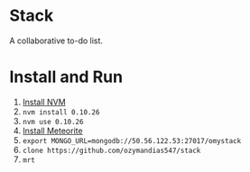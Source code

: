 Stack
=====

A collaborative to-do list.

Install and Run
===============

1. [Install NVM](https://github.com/creationix/nvm)
2. `nvm install 0.10.26`
3. `nvm use 0.10.26`
4. [Install Meteorite](https://www.npmjs.org/package/meteorite)
5. `export MONGO_URL=mongodb://50.56.122.53:27017/omystack`
6. `clone https://github.com/ozymandias547/stack`
7. `mrt`

